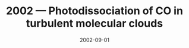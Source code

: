 ---
title: "2002 &mdash; Photodissociation of CO in turbulent molecular clouds"
collection: publications
refereed: 'yes'
permalink: \publication\2002-09-01-Photodissociation-of-CO-in-turbulent-molecular-clouds
date: "2002-09-01"
venue: "Astronomy and Astrophysics"
paperurl: 
link: "https://ui.adsabs.harvard.edu/abs/2002A&A...392.1081R"
citation: "Röllig, M.; Hegmann, M.; Kegel, W. H., Astronomy and Astrophysics, v.392, p.1081-1088 (2002)"
---